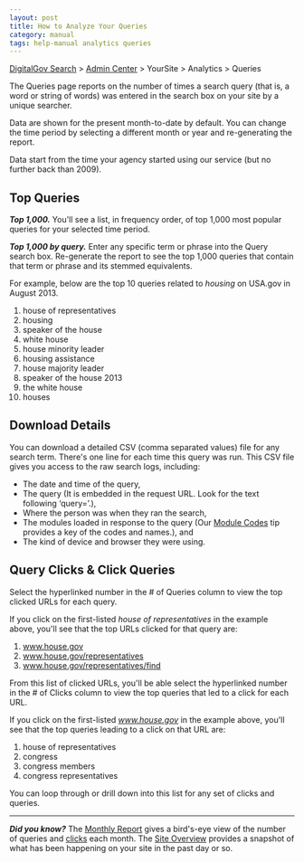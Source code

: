 ```yaml
---
layout: post
title: How to Analyze Your Queries
category: manual
tags: help-manual analytics queries
---
```


[DigitalGov Search](/index.html) > [Admin Center](https://search.usa.gov/sites/) > YourSite > Analytics > Queries

The Queries page reports on the number of times a search query (that is, a word or string of words) was entered in the search box on your site by a unique searcher.

Data are shown for the present month-to-date by default. You can change the time period by selecting a different month or year and re-generating the report.

Data start from the time your agency started using our service (but no further back than 2009).

## Top Queries

***Top 1,000.*** You'll see a list, in frequency order, of top 1,000 most popular queries for your selected time period. 

***Top 1,000 by query.*** Enter any specific term or phrase into the Query search box. Re-generate the report to see the top 1,000 queries that contain that term or phrase and its stemmed equivalents. 

For example, below are the top 10 queries related to *housing* on USA.gov in August 2013.

1. house of representatives
2. housing
3. speaker of the house
4. white house
5. house minority leader
6. housing assistance
7. house majority leader
8. speaker of the house 2013
9. the white house
10. houses

## Download Details

You can download a detailed CSV (comma separated values) file for any search term. There's one line for each time this query was run. This CSV file gives you access to the raw search logs, including:

* The date and time of the query,
* The query (It is embedded in the request URL. Look for the text following ‘query=’.), 
* Where the person was when they ran the search, 
* The modules loaded in response to the query (Our [Module Codes](/manual/module-codes.html) tip provides a key of the codes and names.), and
* The kind of device and browser they were using.
 
## Query Clicks & Click Queries

Select the hyperlinked number in the # of Queries column to view the top clicked URLs for each query.

If you click on the first-listed *house of representatives* in the example above, you'll see that the top URLs clicked for that query are:

1. www.house.gov
2. www.house.gov/representatives
3. www.house.gov/representatives/find

From this list of clicked URLs, you'll be able select the hyperlinked number in the # of Clicks column to view the top queries that led to a click for each URL.

If you click on the first-listed *www.house.gov* in the example above, you'll see that the top queries leading to a click on that URL are:

1. house of representatives
2. congress
3. congress members
4. congress representatives

You can loop through or drill down into this list for any set of clicks and queries.

---

***Did you know?*** The [Monthly Report](/manual/monthly-reports.html) gives a bird's-eye view of the number of queries and [clicks](/manual/clicks.html) each month. The [Site Overview](/manual/site-overview.html) provides a snapshot of what has been happening on your site in the past day or so.